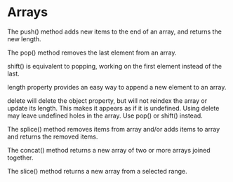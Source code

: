 # Arrays
The push() method adds new items to the end of an array, and returns the new length.

The pop() method removes the last element from an array.

shift() is equivalent to popping, working on the first element instead of the last.

length property provides an easy way to append a new element to an array.

delete will delete the object property, but will not reindex the array or update its length. This makes it appears as if it is undefined.
Using delete may leave undefined holes in the array. Use pop() or shift() instead.

The splice() method removes items from array and/or adds items to array and returns the removed items.

The concat() method returns a new array of two or more arrays joined together.

The slice() method returns a new array from a selected range.
